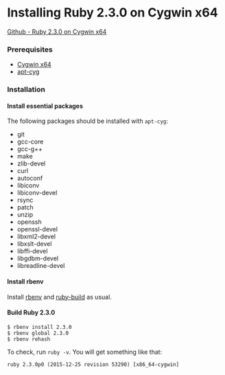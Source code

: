 # Installing Ruby 2.3.0 on Cygwin x64

[Github - Ruby 2.3.0 on Cygwin x64](https://gist.github.com/aspyatkin/d2b28fc754e009bd4a48)

### Prerequisites
 - [Cygwin x64](http://cygwin.org/)
 - [apt-cyg](https://github.com/transcode-open/apt-cyg)

### Installation
#### Install essential packages
The following packages should be installed with `apt-cyg`:
 - git
 - gcc-core
 - gcc-g++
 - make
 - zlib-devel
 - curl
 - autoconf
 - libiconv
 - libiconv-devel
 - rsync
 - patch
 - unzip
 - openssh
 - openssl-devel
 - libxml2-devel
 - libxslt-devel
 - libffi-devel
 - libgdbm-devel
 - libreadline-devel

#### Install rbenv
Install [rbenv](https://github.com/rbenv/rbenv) and [ruby-build](https://github.com/rbenv/ruby-build) as usual.

#### Build Ruby 2.3.0
```
$ rbenv install 2.3.0
$ rbenv global 2.3.0
$ rbenv rehash
```

To check, run `ruby -v`. You will get something like that:
```
ruby 2.3.0p0 (2015-12-25 revision 53290) [x86_64-cygwin]
```
